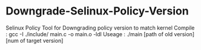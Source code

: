 # Downgrade-Selinux-Policy-Version
Selinux Policy Tool for Downgrading policy version to match kernel
Compile : gcc -I ./include/  main.c  -o main.o -ldl
Useage  : ./main [path of old version] [num of target version]


